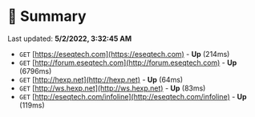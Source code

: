 # 📖 Summary
Last updated: **5/2/2022, 3:32:45 AM**

- `GET` [https://eseqtech.com](https://eseqtech.com) - **Up** (214ms)
- `GET` [http://forum.eseqtech.com](http://forum.eseqtech.com) - **Up** (6796ms)
- `GET` [http://hexp.net](http://hexp.net) - **Up** (64ms)
- `GET` [http://ws.hexp.net](http://ws.hexp.net) - **Up** (83ms)
- `GET` [http://eseqtech.com/infoline](http://eseqtech.com/infoline) - **Up** (119ms)
